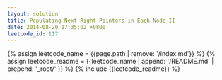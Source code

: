 ```yaml
---
layout: solution
title: Populating Next Right Pointers in Each Node II
date: 2014-08-20 17:35:02 +0800
leetcode_id: 117
---
```

{% assign leetcode_name = {{page.path | remove: '/index.md'}}  %}
{% assign leetcode_readme = {{leetcode_name | append: '/README.md' | prepend: '_root/' }}  %}
{% include {{leetcode_readme}} %}
